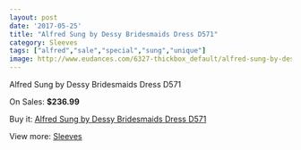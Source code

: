 ```yaml
---
layout: post
date: '2017-05-25'
title: "Alfred Sung by Dessy Bridesmaids Dress D571"
category: Sleeves
tags: ["alfred","sale","special","sung","unique"]
image: http://www.eudances.com/6327-thickbox_default/alfred-sung-by-dessy-bridesmaids-dress-d571.jpg
---
```

Alfred Sung by Dessy Bridesmaids Dress D571

On Sales: **$236.99**
<a href="https://www.eudances.com/en/sleeves/2290-alfred-sung-by-dessy-bridesmaids-dress-d571.html"><amp-img layout="responsive" width="600" height="600" src="//www.eudances.com/6327-thickbox_default/alfred-sung-by-dessy-bridesmaids-dress-d571.jpg" alt="Alfred Sung by Dessy Bridesmaids Dress D571 0" /></a>
<a href="https://www.eudances.com/en/sleeves/2290-alfred-sung-by-dessy-bridesmaids-dress-d571.html"><amp-img layout="responsive" width="600" height="600" src="//www.eudances.com/6328-thickbox_default/alfred-sung-by-dessy-bridesmaids-dress-d571.jpg" alt="Alfred Sung by Dessy Bridesmaids Dress D571 1" /></a>

Buy it: [Alfred Sung by Dessy Bridesmaids Dress D571](https://www.eudances.com/en/sleeves/2290-alfred-sung-by-dessy-bridesmaids-dress-d571.html "Alfred Sung by Dessy Bridesmaids Dress D571")

View more: [Sleeves](https://www.eudances.com/en/26-sleeves "Sleeves")